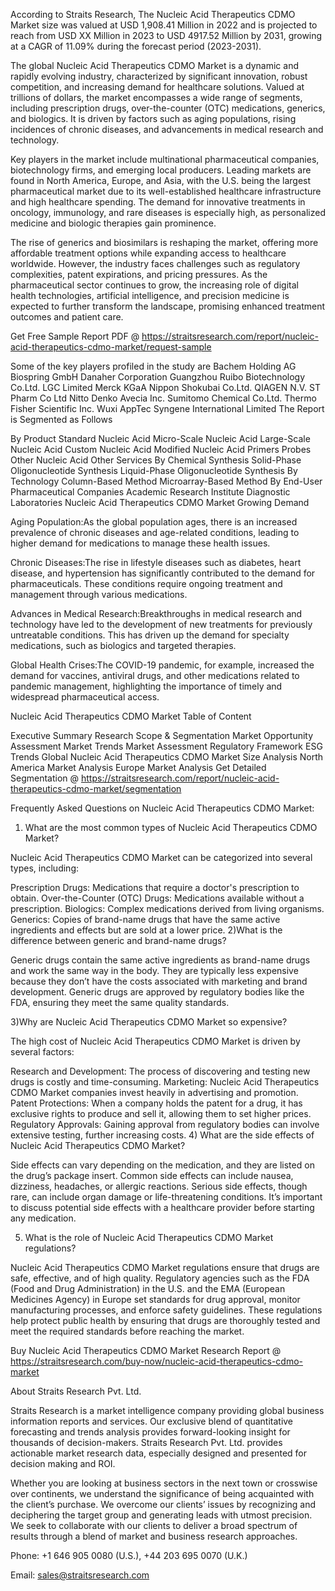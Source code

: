 According to Straits Research, The Nucleic Acid Therapeutics CDMO Market size was valued at USD 1,908.41 Million in 2022 and is projected to reach from USD XX Million in 2023 to USD 4917.52 Million by 2031, growing at a CAGR of 11.09% during the forecast period (2023-2031).

The global Nucleic Acid Therapeutics CDMO Market is a dynamic and rapidly evolving industry, characterized by significant innovation, robust competition, and increasing demand for healthcare solutions. Valued at trillions of dollars, the market encompasses a wide range of segments, including prescription drugs, over-the-counter (OTC) medications, generics, and biologics. It is driven by factors such as aging populations, rising incidences of chronic diseases, and advancements in medical research and technology.

Key players in the market include multinational pharmaceutical companies, biotechnology firms, and emerging local producers. Leading markets are found in North America, Europe, and Asia, with the U.S. being the largest pharmaceutical market due to its well-established healthcare infrastructure and high healthcare spending. The demand for innovative treatments in oncology, immunology, and rare diseases is especially high, as personalized medicine and biologic therapies gain prominence.

The rise of generics and biosimilars is reshaping the market, offering more affordable treatment options while expanding access to healthcare worldwide. However, the industry faces challenges such as regulatory complexities, patent expirations, and pricing pressures. As the pharmaceutical sector continues to grow, the increasing role of digital health technologies, artificial intelligence, and precision medicine is expected to further transform the landscape, promising enhanced treatment outcomes and patient care.

Get Free Sample Report PDF @ https://straitsresearch.com/report/nucleic-acid-therapeutics-cdmo-market/request-sample

Some of the key players profiled in the study are
Bachem Holding AG
Biospring GmbH
Danaher Corporation
Guangzhou Ruibo Biotechnology Co.Ltd.
LGC Limited
Merck KGaA
Nippon Shokubai Co.Ltd.
QIAGEN N.V.
ST Pharm Co Ltd
Nitto Denko Avecia Inc.
Sumitomo Chemical Co.Ltd.
Thermo Fisher Scientific Inc.
Wuxi AppTec
Syngene International Limited
The Report is Segmented as Follows

By Product
Standard Nucleic Acid
Micro-Scale Nucleic Acid
Large-Scale Nucleic Acid
Custom Nucleic Acid
Modified Nucleic Acid
Primers
Probes
Other Nucleic Acid
Other Services
By Chemical Synthesis
Solid-Phase Oligonucleotide Synthesis
Liquid-Phase Oligonucleotide Synthesis
By Technology
Column-Based Method
Microarray-Based Method
By End-User
Pharmaceutical Companies
Academic Research Institute
Diagnostic Laboratories
Nucleic Acid Therapeutics CDMO Market Growing Demand

Aging Population:As the global population ages, there is an increased prevalence of chronic diseases and age-related conditions, leading to higher demand for medications to manage these health issues.

Chronic Diseases:The rise in lifestyle diseases such as diabetes, heart disease, and hypertension has significantly contributed to the demand for pharmaceuticals. These conditions require ongoing treatment and management through various medications.

Advances in Medical Research:Breakthroughs in medical research and technology have led to the development of new treatments for previously untreatable conditions. This has driven up the demand for specialty medications, such as biologics and targeted therapies.

Global Health Crises:The COVID-19 pandemic, for example, increased the demand for vaccines, antiviral drugs, and other medications related to pandemic management, highlighting the importance of timely and widespread pharmaceutical access.

Nucleic Acid Therapeutics CDMO Market Table of Content

Executive Summary
Research Scope & Segmentation
Market Opportunity Assessment
Market Trends
Market Assessment
Regulatory Framework
ESG Trends
Global Nucleic Acid Therapeutics CDMO Market Size Analysis
North America Market Analysis
Europe Market Analysis
Get Detailed Segmentation @ https://straitsresearch.com/report/nucleic-acid-therapeutics-cdmo-market/segmentation

Frequently Asked Questions on Nucleic Acid Therapeutics CDMO Market:

1) What are the most common types of Nucleic Acid Therapeutics CDMO Market?

Nucleic Acid Therapeutics CDMO Market can be categorized into several types, including:

Prescription Drugs: Medications that require a doctor's prescription to obtain.
Over-the-Counter (OTC) Drugs: Medications available without a prescription.
Biologics: Complex medications derived from living organisms.
Generics: Copies of brand-name drugs that have the same active ingredients and effects but are sold at a lower price.
2)What is the difference between generic and brand-name drugs?

Generic drugs contain the same active ingredients as brand-name drugs and work the same way in the body. They are typically less expensive because they don’t have the costs associated with marketing and brand development. Generic drugs are approved by regulatory bodies like the FDA, ensuring they meet the same quality standards.

3)Why are Nucleic Acid Therapeutics CDMO Market so expensive?

The high cost of Nucleic Acid Therapeutics CDMO Market is driven by several factors:

Research and Development: The process of discovering and testing new drugs is costly and time-consuming.
Marketing: Nucleic Acid Therapeutics CDMO Market companies invest heavily in advertising and promotion.
Patent Protections: When a company holds the patent for a drug, it has exclusive rights to produce and sell it, allowing them to set higher prices.
Regulatory Approvals: Gaining approval from regulatory bodies can involve extensive testing, further increasing costs.
4) What are the side effects of Nucleic Acid Therapeutics CDMO Market?

Side effects can vary depending on the medication, and they are listed on the drug’s package insert. Common side effects can include nausea, dizziness, headaches, or allergic reactions. Serious side effects, though rare, can include organ damage or life-threatening conditions. It’s important to discuss potential side effects with a healthcare provider before starting any medication.

5) What is the role of Nucleic Acid Therapeutics CDMO Market regulations?

Nucleic Acid Therapeutics CDMO Market regulations ensure that drugs are safe, effective, and of high quality. Regulatory agencies such as the FDA (Food and Drug Administration) in the U.S. and the EMA (European Medicines Agency) in Europe set standards for drug approval, monitor manufacturing processes, and enforce safety guidelines. These regulations help protect public health by ensuring that drugs are thoroughly tested and meet the required standards before reaching the market.

Buy Nucleic Acid Therapeutics CDMO Market Research Report @ https://straitsresearch.com/buy-now/nucleic-acid-therapeutics-cdmo-market

About Straits Research Pvt. Ltd.

Straits Research is a market intelligence company providing global business information reports and services. Our exclusive blend of quantitative forecasting and trends analysis provides forward-looking insight for thousands of decision-makers. Straits Research Pvt. Ltd. provides actionable market research data, especially designed and presented for decision making and ROI.

Whether you are looking at business sectors in the next town or crosswise over continents, we understand the significance of being acquainted with the client’s purchase. We overcome our clients’ issues by recognizing and deciphering the target group and generating leads with utmost precision. We seek to collaborate with our clients to deliver a broad spectrum of results through a blend of market and business research approaches.

Phone: +1 646 905 0080 (U.S.), +44 203 695 0070 (U.K.)

Email: sales@straitsresearch.com
